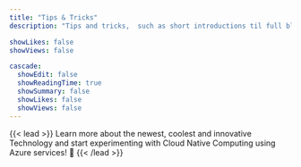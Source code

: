 ```yaml
---
title: "Tips & Tricks"
description: "Tips and tricks,  such as short introductions til full blown experiments with the newest Azure related technology."

showLikes: false
showViews: false

cascade:
  showEdit: false
  showReadingTime: true
  showSummary: false
  showLikes: false
  showViews: false
---
```


{{< lead >}}
Learn more about the newest, coolest and innovative Technology and start experimenting with Cloud Native Computing using Azure services!  :tada:
{{< /lead >}}